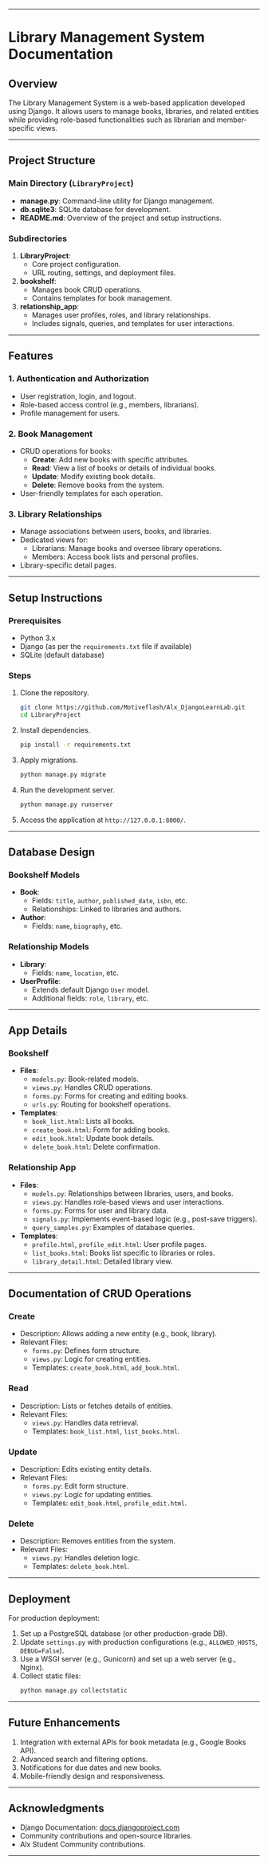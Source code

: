 
---

# **Library Management System Documentation**

## **Overview**
The Library Management System is a web-based application developed using Django. It allows users to manage books, libraries, and related entities while providing role-based functionalities such as librarian and member-specific views.

---

## **Project Structure**

### **Main Directory (`LibraryProject`)**
- **manage.py**: Command-line utility for Django management.
- **db.sqlite3**: SQLite database for development.
- **README.md**: Overview of the project and setup instructions.

### **Subdirectories**
1. **LibraryProject**:
   - Core project configuration.
   - URL routing, settings, and deployment files.
2. **bookshelf**:
   - Manages book CRUD operations.
   - Contains templates for book management.
3. **relationship_app**:
   - Manages user profiles, roles, and library relationships.
   - Includes signals, queries, and templates for user interactions.

---

## **Features**

### 1. **Authentication and Authorization**
- User registration, login, and logout.
- Role-based access control (e.g., members, librarians).
- Profile management for users.

### 2. **Book Management**
- CRUD operations for books:
  - **Create**: Add new books with specific attributes.
  - **Read**: View a list of books or details of individual books.
  - **Update**: Modify existing book details.
  - **Delete**: Remove books from the system.
- User-friendly templates for each operation.

### 3. **Library Relationships**
- Manage associations between users, books, and libraries.
- Dedicated views for:
  - Librarians: Manage books and oversee library operations.
  - Members: Access book lists and personal profiles.
- Library-specific detail pages.

---

## **Setup Instructions**

### **Prerequisites**
- Python 3.x
- Django (as per the `requirements.txt` file if available)
- SQLite (default database)

### **Steps**
1. Clone the repository.
   ```bash
   git clone https://github.com/Motiveflash/Alx_DjangoLearnLab.git
   cd LibraryProject
   ```
2. Install dependencies.
   ```bash
   pip install -r requirements.txt
   ```
3. Apply migrations.
   ```bash
   python manage.py migrate
   ```
4. Run the development server.
   ```bash
   python manage.py runserver
   ```
5. Access the application at `http://127.0.0.1:8000/`.

---

## **Database Design**

### **Bookshelf Models**
- **Book**:
  - Fields: `title`, `author`, `published_date`, `isbn`, etc.
  - Relationships: Linked to libraries and authors.
- **Author**:
  - Fields: `name`, `biography`, etc.

### **Relationship Models**
- **Library**:
  - Fields: `name`, `location`, etc.
- **UserProfile**:
  - Extends default Django `User` model.
  - Additional fields: `role`, `library`, etc.

---

## **App Details**

### **Bookshelf**
- **Files**:
  - `models.py`: Book-related models.
  - `views.py`: Handles CRUD operations.
  - `forms.py`: Forms for creating and editing books.
  - `urls.py`: Routing for bookshelf operations.
- **Templates**:
  - `book_list.html`: Lists all books.
  - `create_book.html`: Form for adding books.
  - `edit_book.html`: Update book details.
  - `delete_book.html`: Delete confirmation.

### **Relationship App**
- **Files**:
  - `models.py`: Relationships between libraries, users, and books.
  - `views.py`: Handles role-based views and user interactions.
  - `forms.py`: Forms for user and library data.
  - `signals.py`: Implements event-based logic (e.g., post-save triggers).
  - `query_samples.py`: Examples of database queries.
- **Templates**:
  - `profile.html`, `profile_edit.html`: User profile pages.
  - `list_books.html`: Books list specific to libraries or roles.
  - `library_detail.html`: Detailed library view.

---

## **Documentation of CRUD Operations**

### **Create**
- Description: Allows adding a new entity (e.g., book, library).
- Relevant Files:
  - `forms.py`: Defines form structure.
  - `views.py`: Logic for creating entities.
  - Templates: `create_book.html`, `add_book.html`.

### **Read**
- Description: Lists or fetches details of entities.
- Relevant Files:
  - `views.py`: Handles data retrieval.
  - Templates: `book_list.html`, `list_books.html`.

### **Update**
- Description: Edits existing entity details.
- Relevant Files:
  - `forms.py`: Edit form structure.
  - `views.py`: Logic for updating entities.
  - Templates: `edit_book.html`, `profile_edit.html`.

### **Delete**
- Description: Removes entities from the system.
- Relevant Files:
  - `views.py`: Handles deletion logic.
  - Templates: `delete_book.html`.

---

## **Deployment**
For production deployment:
1. Set up a PostgreSQL database (or other production-grade DB).
2. Update `settings.py` with production configurations (e.g., `ALLOWED_HOSTS`, `DEBUG=False`).
3. Use a WSGI server (e.g., Gunicorn) and set up a web server (e.g., Nginx).
4. Collect static files:
   ```bash
   python manage.py collectstatic
   ```

---

## **Future Enhancements**
1. Integration with external APIs for book metadata (e.g., Google Books API).
2. Advanced search and filtering options.
3. Notifications for due dates and new books.
4. Mobile-friendly design and responsiveness.

---

## **Acknowledgments**
- Django Documentation: [docs.djangoproject.com](https://docs.djangoproject.com)
- Community contributions and open-source libraries.
- Alx Student Community contributions.

---
